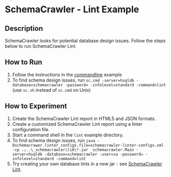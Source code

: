 # SchemaCrawler - Lint Example

## Description
SchemaCrawler looks for potential database design issues. Follow the steps
below to run SchemaCrawler Lint.

## How to Run
1. Follow the instructions in the [commandline](../commandline/commandline-readme.html) example 
2. To find schema design issues, run 
   `sc.cmd -server=hsqldb -database=schemacrawler -password= -infolevel=standard -command=lint` 
   (use `sc.sh` instead of `sc.cmd` on Unix)

## How to Experiment
1. Create the SchemaCrawler Lint report in HTML5 and JSON formats. 
2. Create a customized SchemaCrawler Lint report using a linter configuration file. 
  1. Start a command shell in the `lint` example directory.
  2. To find schema design issues, run 
  `java -Dschemacrawer.linter_configs.file=schemacrawler-linter-configs.xml 
  -cp .;..\_schemacrawler\lib\*.jar 
  schemacrawler.Main -server=hsqldb -database=schemacrawler
  -user=sa -password= -infolevel=standard -command=lint`  
3. Try creating your own database lints in a new jar - see [SchemaCrawler Lint](http://schemacrawler.sourceforge.net/lint.html). 
